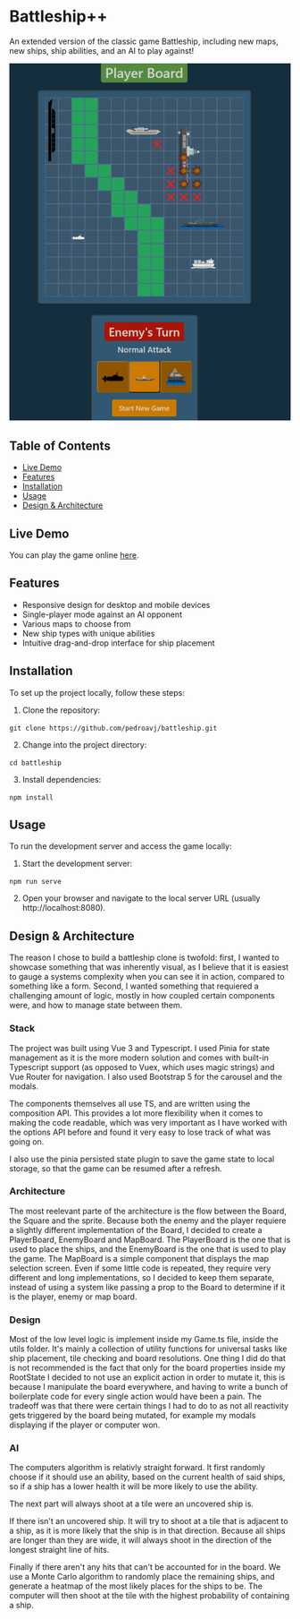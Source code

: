 # Battleship++

An extended version of the classic game Battleship, including new maps, new ships, ship abilities, and an AI to play against!

![Battleship Game Screenshot](./assets/screenshot.png)

## Table of Contents

- [Live Demo](#live-demo)
- [Features](#features)
- [Installation](#installation)
- [Usage](#usage)
- [Design & Architecture](#design--architecture)

## Live Demo

You can play the game online [here](https://pedroavj.github.io/battleship/).

## Features

- Responsive design for desktop and mobile devices
- Single-player mode against an AI opponent
- Various maps to choose from
- New ship types with unique abilities
- Intuitive drag-and-drop interface for ship placement

## Installation

To set up the project locally, follow these steps:

1. Clone the repository:

```git clone https://github.com/pedroavj/battleship.git```

2. Change into the project directory:

```cd battleship```

3. Install dependencies:

```npm install```

## Usage

To run the development server and access the game locally:

1. Start the development server:

```npm run serve```

2. Open your browser and navigate to the local server URL (usually http://localhost:8080).

## Design & Architecture

The reason I chose to build a battleship clone is twofold: first, I wanted to showcase something that was inherently visual, as I believe that it is easiest to gauge a systems complexity when you can see it in action, compared to something like a form. Second, I wanted something that requiered a challenging amount of logic, mostly in how coupled certain components were, and how to manage state between them.

### Stack

The project was built using Vue 3 and Typescript. I used Pinia for state management as it is the more modern solution and comes with built-in Typescript support (as opposed to Vuex, which uses magic strings) and Vue Router for navigation. I also used Bootstrap 5 for the carousel and the modals.

The components themselves all use TS, and are written using the composition API. This provides a lot more flexibility when it comes to making the code readable, which was very important as I have worked with the options API before and found it very easy to lose track of what was going on.

I also use the pinia persisted state plugin to save the game state to local storage, so that the game can be resumed after a refresh.

### Architecture

The most reelevant parte of the architecture is the flow between the Board, the Square and the sprite. Because both the enemy and the player requiere a slightly different implementation of the Board, I decided to create a PlayerBoard, EnemyBoard and MapBoard. The PlayerBoard is the one that is used to place the ships, and the EnemyBoard is the one that is used to play the game. The MapBoard is a simple component that displays the map selection screen. Even if some little code is repeated, they require very different and long implementations, so I decided to keep them separate, instead of using a system like passing a prop to the Board to determine if it is the player, enemy or map board.

### Design

Most of the low level logic is implement inside my Game.ts file, inside the utils folder. It's mainly a collection of utility functions for universal tasks like ship placement, tile checking and board resolutions. One thing I did do that is not recommended is the fact that only for the board properties inside my RootState I decided to not use an explicit action in order to mutate it, this is because I manipulate the board everywhere, and having to write a bunch of boilerplate code for every single action would have been a pain. The tradeoff was that there were certain things I had to do to as not all reactivity gets triggered by the board being mutated, for example my modals displaying if the player or computer won.

### AI

The computers algorithm is relativly straight forward. It first randomly choose if it should use an ability, based on the current health of said ships, so if a ship has a lower health it will be more likely to use the ability.

The next part will always shoot at a tile were an uncovered ship is.

If there isn't an uncovered ship. It will try to shoot at a tile that is adjacent to a ship, as it is more likely that the ship is in that direction. Because all ships are longer than they are wide, it will always shoot in the direction of the longest straight line of hits.

Finally if there aren't any hits that can't be accounted for in the board. We use a Monte Carlo algorithm to randomly place the remaining ships, and generate a heatmap of the most likely places for the ships to be. The computer will then shoot at the tile with the highest probability of containing a ship.
